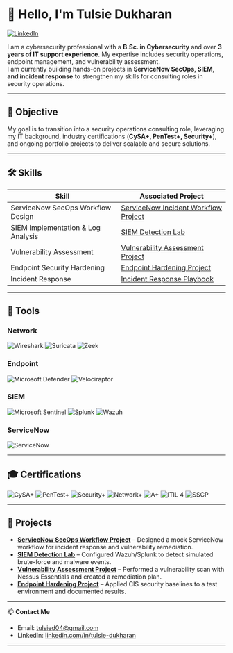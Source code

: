 # 👋 Hello, I'm Tulsie Dukharan
[![LinkedIn](https://img.shields.io/badge/-LinkedIn-0072b1?&style=for-the-badge&logo=linkedin&logoColor=white)](https://www.linkedin.com/in/tulsie-dukharan/)

I am a cybersecurity professional with a **B.Sc. in Cybersecurity** and over **3 years of IT support experience**. My expertise includes security operations, endpoint management, and vulnerability assessment.  
I am currently building hands-on projects in **ServiceNow SecOps, SIEM, and incident response** to strengthen my skills for consulting roles in security operations.

---

## 🎯 Objective
My goal is to transition into a security operations consulting role, leveraging my IT background, industry certifications (**CySA+, PenTest+, Security+**), and ongoing portfolio projects to deliver scalable and secure solutions.

---

## 🛠 Skills

| Skill                              | Associated Project                       |
|------------------------------------|------------------------------------------|
| ServiceNow SecOps Workflow Design  | [ServiceNow Incident Workflow Project](https://github.com/TulsieD/ServiceNow-Incident-Workflow-Project) |
| SIEM Implementation & Log Analysis | [SIEM Detection Lab](#)                  |
| Vulnerability Assessment           | [Vulnerability Assessment Project](#)    |
| Endpoint Security Hardening        | [Endpoint Hardening Project](#)          |
| Incident Response                  | [Incident Response Playbook](#)          |

---

## 🧰 Tools

### Network
![Wireshark](https://img.shields.io/badge/-Wireshark-1679A7?&style=for-the-badge&logo=Wireshark&logoColor=white)
![Suricata](https://img.shields.io/badge/-Suricata-EF3B2D?&style=for-the-badge&logo=Suricata&logoColor=white)
![Zeek](https://img.shields.io/badge/-Zeek-777BB4?&style=for-the-badge&logo=Zeek&logoColor=white)

### Endpoint
![Microsoft Defender](https://img.shields.io/badge/-Microsoft_Defender_for_Endpoint-00A4EF?&style=for-the-badge&logo=Microsoft&logoColor=white)
![Velociraptor](https://img.shields.io/badge/-Velociraptor-4B275F?&style=for-the-badge&logo=Velociraptor&logoColor=white)

### SIEM
![Microsoft Sentinel](https://img.shields.io/badge/-Microsoft_Sentinel-0078D4?&style=for-the-badge&logo=Microsoft&logoColor=white)
![Splunk](https://img.shields.io/badge/-Splunk-000000?&style=for-the-badge&logo=Splunk&logoColor=white)
![Wazuh](https://img.shields.io/badge/-Wazuh-005571?&style=for-the-badge&logo=Elastic&logoColor=white)

### ServiceNow
![ServiceNow](https://img.shields.io/badge/-ServiceNow-13AA52?&style=for-the-badge&logo=ServiceNow&logoColor=white)

---

## 🎓 Certifications
![CySA+](https://img.shields.io/badge/-CySA%2B-FF0000?&style=for-the-badge&logo=CompTIA&logoColor=white)
![PenTest+](https://img.shields.io/badge/-PenTest%2B-800080?&style=for-the-badge&logo=CompTIA&logoColor=white)
![Security+](https://img.shields.io/badge/-Security%2B-FF0000?&style=for-the-badge&logo=CompTIA&logoColor=white)
![Network+](https://img.shields.io/badge/-Network%2B-007ACC?&style=for-the-badge&logo=CompTIA&logoColor=white)
![A+](https://img.shields.io/badge/-A%2B-4D4D4D?&style=for-the-badge&logo=CompTIA&logoColor=white)
![ITIL 4](https://img.shields.io/badge/-ITIL_4-006400?&style=for-the-badge&logoColor=white)
![SSCP](https://img.shields.io/badge/-SSCP-000080?&style=for-the-badge&logoColor=white)

---

## 🚀 Projects

- **[ServiceNow SecOps Workflow Project](#)** – Designed a mock ServiceNow workflow for incident response and vulnerability remediation.
- **[SIEM Detection Lab](#)** – Configured Wazuh/Splunk to detect simulated brute-force and malware events.
- **[Vulnerability Assessment Project](#)** – Performed a vulnerability scan with Nessus Essentials and created a remediation plan.
- **[Endpoint Hardening Project](#)** – Applied CIS security baselines to a test environment and documented results.

---

📫 **Contact Me**
- Email: tulsied04@gmail.com  
- LinkedIn: [linkedin.com/in/tulsie-dukharan](https://www.linkedin.com/in/tulsie-dukharan/)

---
